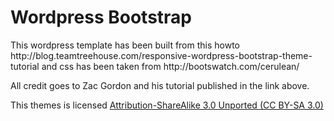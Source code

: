 <h1>Wordpress Bootstrap</h1>
<p>This wordpress template has been built from this howto http://blog.teamtreehouse.com/responsive-wordpress-bootstrap-theme-tutorial 
and css has been taken from http://bootswatch.com/cerulean/
</p>

<p>
All credit goes to Zac Gordon and his tutorial published in the link above.

This themes is licensed <a href="http://creativecommons.org/licenses/by-sa/3.0/">Attribution-ShareAlike 3.0 Unported (CC BY-SA 3.0)</a>  
</p>
